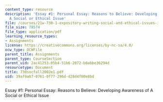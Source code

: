 ```yaml
---
content_type: resource
description: 'Essay #1: Personal Essay: Reasons to Believe: Developing Awareness of
  A Social or Ethical Issue'
file: /courses/21w-730-1-expository-writing-social-and-ethical-issues-in-print-photography-and-film-fall-2005/39af9a6707610f77296dd28d4f00e8bd_730socfall2002e1.pdf
file_size: 78574
file_type: application/pdf
learning_resource_types:
- Assignments
license: https://creativecommons.org/licenses/by-nc-sa/4.0/
ocw_type: OCWFile
parent_title: Assignments
parent_type: CourseSection
parent_uid: 2ac41253-05b4-51b6-2872-b0abbe36294d
resourcetype: Document
title: 730socfall2002e1.pdf
uid: 39af9a67-0761-0f77-296d-d28d4f00e8bd
---
```

Essay #1: Personal Essay: Reasons to Believe: Developing Awareness of A Social or Ethical Issue